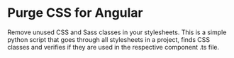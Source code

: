 # Purge CSS for Angular
Remove unused CSS and Sass classes in your stylesheets.
This is a simple python script that goes through all stylesheets in a project, finds CSS classes and verifies if they are used in the respective component .ts file.

